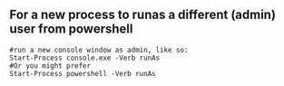 ## For a new process to runas a different (admin) user from powershell



    #run a new console window as admin, like so:
    Start-Process console.exe -Verb runAs
    #Or you might prefer
    Start-Process powershell -Verb runAs
